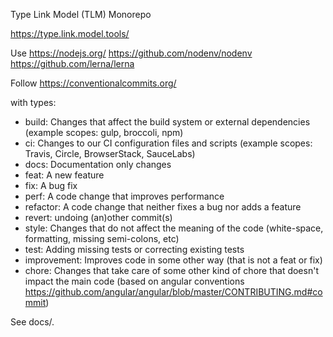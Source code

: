Type Link Model (TLM) Monorepo

https://type.link.model.tools/

Use
    https://nodejs.org/
    https://github.com/nodenv/nodenv
    https://github.com/lerna/lerna

Follow
    https://conventionalcommits.org/

with types:
* build: Changes that affect the build system or external dependencies (example scopes: gulp, broccoli, npm)
* ci: Changes to our CI configuration files and scripts (example scopes: Travis, Circle, BrowserStack, SauceLabs)
* docs: Documentation only changes
* feat: A new feature
* fix: A bug fix
* perf: A code change that improves performance
* refactor: A code change that neither fixes a bug nor adds a feature
* revert: undoing (an)other commit(s)
* style: Changes that do not affect the meaning of the code (white-space, formatting, missing semi-colons, etc)
* test: Adding missing tests or correcting existing tests
* improvement: Improves code in some other way (that is not a feat or fix)
* chore: Changes that take care of some other kind of chore that doesn't impact the main code
(based on angular conventions https://github.com/angular/angular/blob/master/CONTRIBUTING.md#commit)

See docs/.
